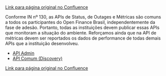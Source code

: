 [Link para página original no Confluence](https://openfinancebrasil.atlassian.net/wiki/spaces/OF/pages/17376817)

Conforme IN nº 130, as APIs de Status, de Outages e Métricas são comuns a todos os participantes do Open Finance Brasil, independentemente da fase de adesão. Portanto, todas as instituições devem publicar essas APIs que monitoram a situação do ambiente. Reforçamos ainda que na API de métricas devem ser reportados os dados de performance de todas demais APIs que a instituição desenvolveu.

- [API Admin](../../../../OF/Open%20Finance%20Brasil/Especifica%c3%a7%c3%b5es%20de%20APIs/Relat%c3%b3rios%20e%20M%c3%a9tricas/API%20Admin/index)
- [API Comum (Discovery)](../../../../OF/Open%20Finance%20Brasil/Especifica%c3%a7%c3%b5es%20de%20APIs/Relat%c3%b3rios%20e%20M%c3%a9tricas/API%20Comum%20%28Discovery%29/index)

[Link para página original no Confluence](https://openfinancebrasil.atlassian.net/wiki/spaces/OF/pages/17376817)
